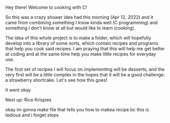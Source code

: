 Hey there! Welcome to cooking with C!

So this was a crazy shower idea had this morning (Apr 12, 2022) and it came from combining something I know kinda well (C programming) and something I don't know at all but would like to learn (cooking).

The idea of this whole project is to make a folder, which will hopefully develop into a library of some sorts, which contain recipes and programs that help you cook said recipes. I am praying that this will help me get better at coding and at the same time help you make little recipes for everyday use.

The first set of recipes I will focus on implementing will be desserts, and the very first will be a little complex in the hopes that it will be a good challenge: a strawberry shortcake. Let's see how this goes!

It went okay

Next up: Rice Krispies
 
okay im gonna make file that tells you how to makea recipe bc this is tedious and i forget steps